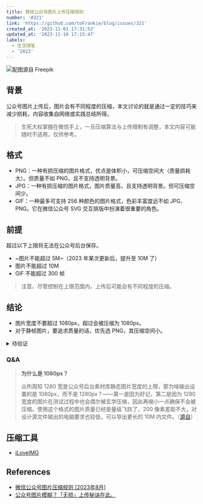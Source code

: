 ```yaml
---
title: 微信公众号图片上传压缩规则
number: '#321'
link: 'https://github.com/toFrankie/blog/issues/321'
created_at: '2023-11-01 17:31:53'
updated_at: '2023-11-10 17:15:47'
labels:
  - 生活随笔
  - '2023'
---
```


![配图源自 Freepik](https://cdn.jsdelivr.net/gh/toFrankie/blog/images/1699607726108.jpg)

## 背景

公众号图片上传后，图片会有不同程度的压缩，本文讨论的就是通过一定的技巧来减少损耗，内容收集自网络或实践总结所得。

> 生死大权掌握在微信手上，一旦压缩算法与上传限制有调整，本文内容可能随时不适用，仅供参考。


## 格式

- PNG：一种有损压缩的图片格式，优点是体积小，可压缩空间大（质量损耗大）。但质量不如 PNG，且不支持透明背景。
- JPG：一种有损压缩的图片格式，图片质量高，且支持透明背景。但可压缩空间少。
- GIF：一种最多可支持 256 种颜色的图片格式，色彩丰富度远不如 JPG、PNG。它在微信公众号 SVG 交互排版中扮演着很重要的角色。

## 前提

超过以下上限将无法在公众号后台保存。

- ~图片不能超过 5M~（2023 年某次更新后，提升至 10M 了）
- 图片不能超过 10M
- GIF 不能超过 300 帧

> 注意，尽管控制在上限范围内，上传后可能会有不同程度的压缩。

## 结论

- 图片宽度不要超过 1080px，超过会被压缩为 1080px。
- 对于静帧图片，要追求质量的话，优先选 PNG，其压缩空间小。


<details>
    <summary>待验证</summary>
    
- GIF 帧数大于 60 帧，不被压缩
- GIF 帧数小于 60 帧：
    - 宽度小于等于 640px，不被压缩
    - 宽度大于 640px，被压缩为 640px
</details>

### Q&A

> **为什么是 1080px？**
>
> 众所周知 1280 宽是公众号后台素材库静态图片宽度的上限，那为啥输出设置的是 1080px，而不是 1280px？——第一是因为好记，第二是因为 1280 宽度的图片在测试过程中也会偶尔被玄学压缩，因此再缩小一点确保不会被压缩。使用这个格式的图片质量已经是量级飞跃了，200 像素差距不大，对设计源文件输出的电脑要求也较低，可以导出更长的 10M 内文件。（[源自](https://mp.weixin.qq.com/s/NnCfLDIkz_z-LeZy-P3lmg)）


## 压缩工具

- [iLoveIMG](https://www.iloveimg.com/compress-image)


## References

- [微信公众号图片压缩规则 [2023年8月]](https://zhuanlan.zhihu.com/p/37782158)
- [公众号图片模糊？「无损」上传秘诀在此。](https://mp.weixin.qq.com/s/NnCfLDIkz_z-LeZy-P3lmg)
